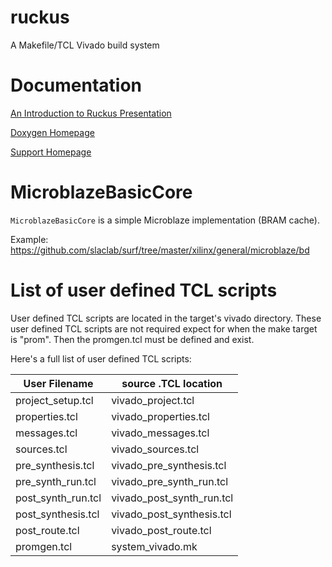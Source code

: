 # ruckus
A Makefile/TCL Vivado build system

# Documentation

[An Introduction to Ruckus Presentation](https://docs.google.com/presentation/d/1kvzXiByE8WISo40Xd573DdR7dQU4BpDQGwEgNyeJjTI/edit?usp=sharing)

[Doxygen Homepage](https://slaclab.github.io/ruckus/html/index.html)

[Support Homepage](https://confluence.slac.stanford.edu/display/ppareg/Build+System%3A+Vivado+Support)

# MicroblazeBasicCore

`MicroblazeBasicCore` is a simple Microblaze implementation (BRAM cache).  

Example: https://github.com/slaclab/surf/tree/master/xilinx/general/microblaze/bd

# List of user defined TCL scripts

User defined TCL scripts are located in the target's vivado directory.
These user defined TCL scripts are not required expect for when the make target is "prom". 
Then the promgen.tcl must be defined and exist. 

Here's a full list of user defined TCL scripts:

| User Filename      | source .TCL location           | 
| ------------------ | ------------------------------ | 
| project_setup.tcl  | vivado_project.tcl             | 
| properties.tcl     | vivado_properties.tcl          | 
| messages.tcl       | vivado_messages.tcl            | 
| sources.tcl        | vivado_sources.tcl             | 
| pre_synthesis.tcl  | vivado_pre_synthesis.tcl       | 
| pre_synth_run.tcl  | vivado_pre_synth_run.tcl       | 
| post_synth_run.tcl | vivado_post_synth_run.tcl      | 
| post_synthesis.tcl | vivado_post_synthesis.tcl      | 
| post_route.tcl     | vivado_post_route.tcl          | 
| promgen.tcl        | system_vivado.mk               | 
